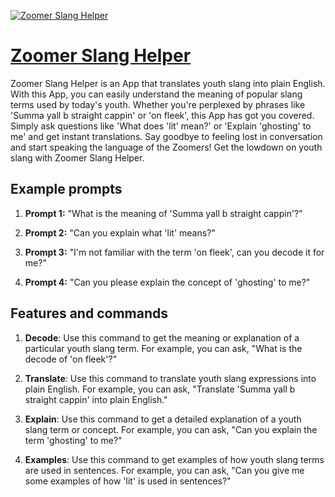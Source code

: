[![Zoomer Slang Helper](null)](https://chat.openai.com/g/g-foHW8oep5-zoomer-slang-helper)

# [Zoomer Slang Helper](https://chat.openai.com/g/g-foHW8oep5-zoomer-slang-helper)

Zoomer Slang Helper is an App that translates youth slang into plain English. With this App, you can easily understand the meaning of popular slang terms used by today's youth. Whether you're perplexed by phrases like 'Summa yall b straight cappin' or 'on fleek', this App has got you covered. Simply ask questions like 'What does 'lit' mean?' or 'Explain 'ghosting' to me' and get instant translations. Say goodbye to feeling lost in conversation and start speaking the language of the Zoomers! Get the lowdown on youth slang with Zoomer Slang Helper.

## Example prompts

1. **Prompt 1:** "What is the meaning of 'Summa yall b straight cappin'?"

2. **Prompt 2:** "Can you explain what 'lit' means?"

3. **Prompt 3:** "I'm not familiar with the term 'on fleek', can you decode it for me?"

4. **Prompt 4:** "Can you please explain the concept of 'ghosting' to me?"

## Features and commands

1. **Decode**: Use this command to get the meaning or explanation of a particular youth slang term. For example, you can ask, "What is the decode of 'on fleek'?"

2. **Translate**: Use this command to translate youth slang expressions into plain English. For example, you can ask, "Translate 'Summa yall b straight cappin' into plain English."

3. **Explain**: Use this command to get a detailed explanation of a youth slang term or concept. For example, you can ask, "Can you explain the term 'ghosting' to me?"

4. **Examples**: Use this command to get examples of how youth slang terms are used in sentences. For example, you can ask, "Can you give me some examples of how 'lit' is used in sentences?"